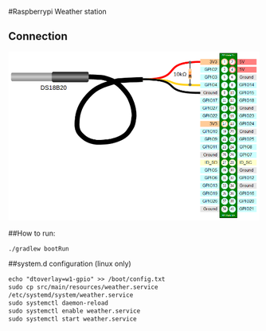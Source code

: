 #Raspberrypi Weather station

## Connection

![Connection schema](schema.png)


##How to run:

```
./gradlew bootRun
```

##system.d configuration (linux only)

```
echo "dtoverlay=w1-gpio" >> /boot/config.txt
sudo cp src/main/resources/weather.service /etc/systemd/system/weather.service
sudo systemctl daemon-reload
sudo systemctl enable weather.service
sudo systemctl start weather.service
```
